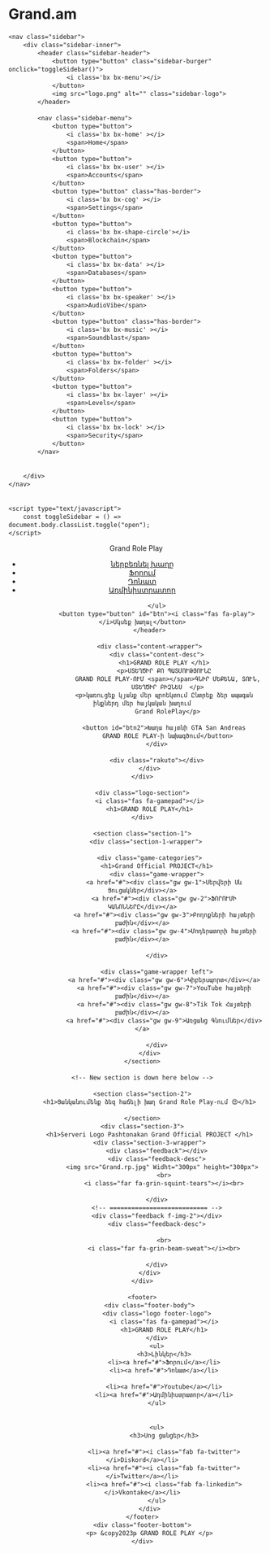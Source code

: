 # Grand.am
<!DOCTYPE html>
<html lang="en">
<head>
    <meta charset="UTF-8">
    <meta http-equiv="X-UA-Compatible" content="IE=edge">
    <meta name="viewport" content="width=device-width, initial-scale=1.0">
    <link href='https://unpkg.com/boxicons@2.1.4/css/boxicons.min.css' rel='stylesheet'>
    <link rel="stylesheet" href="style.css">
    <title>Grand Role Play | Professional </title>
</head>
<body>

    <nav class="sidebar">
        <div class="sidebar-inner">
            <header class="sidebar-header">
                <button type="button" class="sidebar-burger" onclick="toggleSidebar()">
                    <i class='bx bx-menu'></i>
                </button>
                <img src="logo.png" alt="" class="sidebar-logo">
            </header>

            <nav class="sidebar-menu">
                <button type="button">
                    <i class='bx bx-home' ></i>
                    <span>Home</span>
                </button>
                <button type="button">
                    <i class='bx bx-user' ></i>
                    <span>Accounts</span>
                </button>
                <button type="button" class="has-border">
                    <i class='bx bx-cog' ></i>
                    <span>Settings</span>
                </button>
                <button type="button">
                    <i class='bx bx-shape-circle'></i>
                    <span>Blockchain</span>
                </button>
                <button type="button">
                    <i class='bx bx-data' ></i>
                    <span>Databases</span>
                </button>
                <button type="button">
                    <i class='bx bx-speaker' ></i>
                    <span>AudioVibe</span>
                </button>
                <button type="button" class="has-border">
                    <i class='bx bx-music' ></i>
                    <span>Soundblast</span>
                </button>
                <button type="button">
                    <i class='bx bx-folder' ></i>
                    <span>Folders</span>
                </button>
                <button type="button">
                    <i class='bx bx-layer' ></i>
                    <span>Levels</span>
                </button>
                <button type="button">
                    <i class='bx bx-lock' ></i>
                    <span>Security</span>
                </button>
            </nav>


        </div>
    </nav>


    <script type="text/javascript">
        const toggleSidebar = () => document.body.classList.toggle("open");
    </script>

</body>

<body>
    <div class="container"></div>
        <header>
            <div class="logo">
                <i class="fas fa-gamepad"></i>
                <p>Grand Role Play</p>
            </div>
            <ul class="navbar">
                <li><a href="https://gta5grand.com/" class="active">ներբեռնել խաղը</a></li>
                <li><a href="https://forum.grand-rp.su/" class="active">Ֆորում</a></li>
                <li><a href="https://grand-rp.su/">Դոնատ</a></li>
                <li><a href="#">Ադմինիստրատոր</a></li>

            </ul>
            <button type="button" id="btn"><i class="fas fa-play"></i>Սկսեք խաղալ</button>
        </header>

        <div class="content-wrapper">
            <div class="content-desc">
                <h1>GRAND ROLE PLAY </h1>
                <p>ՍՏԵՂԾԻՐ ՔՈ ՊԱՏՄՈՒԹՅՈՒՆԸ
                  GRAND ROLE PLAY-ՈՒՄ <span></span>ԳՆԻՐ ՄԵՔԵՆԱ, ՏՈՒՆ,
                  ՍՏԵՂԾԻՐ ԲԻԶՆԵՍ  </p>
                <p>կառուցեք կյանք մեր պրոեկտում Ընտրեք ձեր ապագան ինքներդ մեր հայկական խաղում
                  Grand RolePlay</p>

                <button id="btn2">Խաղա հայտնի GTA San Andreas
                  GRAND ROLE PLAY-ի նախագծում</button>
            </div>

            <div class="rakuto"></div>
        </div>
    </div>

    <div class="logo-section">
        <i class="fas fa-gamepad"></i>
        <h1>GRAND ROLE PLAY</h1>
    </div>

    <section class="section-1">
        <div class="section-1-wrapper">  

        <div class="game-categories">
            <h1>Grand Official PROJECT</h1>
            <div class="game-wrapper">
                <a href="#"><div class="gw gw-1">Սերվերի Սև Ցուցակներ</div></a>
                <a href="#"><div class="gw gw-2">ՖՈՐՈՒՄԻ ԿԱՆՈՆՆԵՐԸ</div></a>
                <a href="#"><div class="gw gw-3">Բողոքների հայտերի բաժին</div></a>
                <a href="#"><div class="gw gw-4">Մոդերատորի հայտերի բաժին</div></a>

            </div>

            <div class="game-wrapper left">
                <a href="#"><div class="gw gw-6">Կիբերսպորտ</div></a>
                <a href="#"><div class="gw gw-7">YouTube հայտերի բաժին</div></a>
                <a href="#"><div class="gw gw-8">Tik Tok Հայտերի բաժին</div></a>
                <a href="#"><div class="gw gw-9">Առցանց Գնումներ</div></a>

            </div>
        </div>
    </section>

    <!-- New section is down here below -->

    <section class="section-2">
        <h1>Ցանկանումենք ձեզ հաճելի խաղ Grand Role Play-ում 😍</h1>

    </section>
    <div class="section-3">
        <h1>Serveri Logo Pashtonakan Grand Official PROJECT </h1>
        <div class="section-3-wrapper">
            <div class="feedback"></div>
            <div class="feedback-desc">
               <img src="Grand.rp.jpg" Widht="300px" height="300px">
                <br>
                <i class="far fa-grin-squint-tears"></i><br>

            </div>
            <!-- =========================== -->
            <div class="feedback f-img-2"></div>
            <div class="feedback-desc">

                <br>
                <i class="far fa-grin-beam-sweat"></i><br>

            </div>
        </div>
    </div>

    <footer>
        <div class="footer-body">
            <div class="logo footer-logo">
                <i class="fas fa-gamepad"></i>
                <h1>GRAND ROLE PLAY</h1>
            </div>
            <ul>
                <h3>Լինկեր</h3>
                <li><a href="#">Ֆորում</a></li>
                <li><a href="#">Դոնատ</a></li>

                <li><a href="#">Youtube</a></li>
                <li><a href="#">Ադմինիստրատոր</a></li>
            </ul>


            <ul>
                <h3>Սոց ցանցեր</h3>

                <li><a href="#"><i class="fab fa-twitter"></i>Diskord</a></li>
                <li><a href="#"><i class="fab fa-twitter"></i>Twitter</a></li>
                <li><a href="#"><i class="fab fa-linkedin"></i>Vkontake</a></li>
            </ul>
        </div>
    </footer>
    <div class="footer-bottom">
        <p> &copy2023թ GRAND ROLE PLAY </p>
    </div>
</body>



</html>
